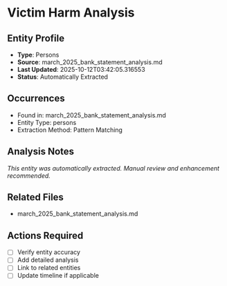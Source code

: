 # Victim Harm Analysis

## Entity Profile
- **Type**: Persons
- **Source**: march_2025_bank_statement_analysis.md
- **Last Updated**: 2025-10-12T03:42:05.316553
- **Status**: Automatically Extracted

## Occurrences
- Found in: march_2025_bank_statement_analysis.md
- Entity Type: persons
- Extraction Method: Pattern Matching

## Analysis Notes
*This entity was automatically extracted. Manual review and enhancement recommended.*

## Related Files
- march_2025_bank_statement_analysis.md

## Actions Required
- [ ] Verify entity accuracy
- [ ] Add detailed analysis
- [ ] Link to related entities
- [ ] Update timeline if applicable
